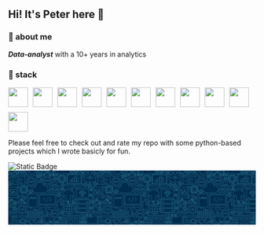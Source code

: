 ## Hi! It's Peter here 👾

### 📢 about me

***Data-analyst*** with a 10+ years in analytics

### 💾 stack

<p style="display: flex; gap: 10px; align-items: center; flex-wrap: wrap;">
    <img src="https://cdn.jsdelivr.net/gh/devicons/devicon/icons/vscode/vscode-original.svg" width="40" height="40"/>
    <img src="https://upload.wikimedia.org/wikipedia/commons/thumb/1/10/2023_Obsidian_logo.svg/768px-2023_Obsidian_logo.svg.png" width="40" height="40"/>
    <img src="https://www.northware.mx/wp-content/uploads/2022/09/northware-microsoft-power-bi-logo.png" width="40" height="40"/>
    <img src="https://www.logo.wine/a/logo/DBeaver/DBeaver-Logo.wine.svg" width="40" height="40"/>
    <img src="https://cdn.jsdelivr.net/gh/devicons/devicon/icons/mysql/mysql-original.svg" width="40" height="40"/>
    <img src="https://cdn.jsdelivr.net/gh/devicons/devicon/icons/postgresql/postgresql-original.svg" width="40" height="40"/>
    <img src="https://cdn.jsdelivr.net/gh/devicons/devicon/icons/python/python-original.svg" width="40" height="40"/>
    <img src="https://cdn.jsdelivr.net/gh/devicons/devicon/icons/pycharm/pycharm-original.svg" width="40" height="40"/>
    <img src="https://cdn.jsdelivr.net/gh/devicons/devicon/icons/html5/html5-original.svg" width="40" height="40"/>
    <img src="https://cdn.jsdelivr.net/gh/devicons/devicon/icons/css3/css3-original.svg" width="40" height="40"/>
    <img src="https://upload.wikimedia.org/wikipedia/commons/thumb/3/34/Microsoft_Office_Excel_%282019%E2%80%93present%29.svg/768px-Microsoft_Office_Excel_%282019%E2%80%93present%29.svg.png" width="40" height="40"/>
</p>

Please feel free to check out and rate my repo with some python-based projects which I wrote basicly for fun.

<img alt="Static Badge" src="https://img.shields.io/badge/Ninja2EatYa-Python-yellow?logo=codingninjas&logoColor=white">  
<img src="https://github.com/Ninja2EatYa/Ninja2EatYa/blob/main/IMG_7576.JPG" align=center>
